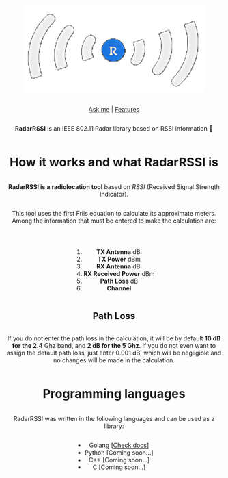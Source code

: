 <div align="center" style="display:grid;place-items:center;">
<p>
    <img src="https://github.com/ANDRVV/RadarRSSI/blob/main/images/RadarRSSI-logo.png?raw=true" width=425.5 height=202.5 alt="Gapcast logo">
</p>
    
[Ask me](mailto:vaccaro.andrea45@gmail.com) | [Features](https://github.com/ANDRVV/RadarRSSI#features)

<p align="center"><strong>RadarRSSI</strong> is an IEEE 802.11 Radar library based on RSSI information 📶</p>

<h1 align="center">How it works and what RadarRSSI is</h1>

<p align="center"><strong>RadarRSSI is a radiolocation tool</strong> based on <i>RSSI</i> (Received Signal Strength Indicator).

This tool uses the first Friis equation to calculate its approximate meters. Among the information that must be entered to make the calculation are:</p>

<ol align="center">
    <li align="center"><strong>TX Antenna</strong> dBi</li>
    <li align="center"><strong>TX Power</strong> dBm</li>
    <li align="center"><strong>RX Antenna</strong> dBi</li>
    <li align="center"><strong>RX Received Power</strong> dBm</li>
    <li align="center"><strong>Path Loss</strong> dB</li>
    <li align="center"><strong>Channel</strong></li>
</ol>

<h2 align="center">Path Loss</h2>

<p align="center">If you do not enter the path loss in the calculation, it will be by default <strong>10 dB for the 2.4</strong> Ghz band, and <strong>2 dB for the 5 Ghz</strong>. If you do not even want to assign the default path loss, just enter 0.001 dB, which will be negligible and no changes will be made in the calculation.</p>

<h1 align="center">Programming languages</h1>

<p align="center">RadarRSSI was written in the following languages and can be used as a library:</p>

<ul align="center">
    <li align="center">Golang [<a href="https://github.com/ANDRVV/RadarRSSI/tree/main/src/Go">Check docs</a>]</li>
    <li align="center">Python [Coming soon...]</li>
    <li align="center">C++ [Coming soon...]</li>
    <li align="center">C [Coming soon...]</li>
</ul>
